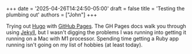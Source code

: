 +++
date = '2025-04-26T14:24:50-05:00'
draft = false
title = 'Testing the plumbing out'
authors = ["John"]
+++

Trying out [Hugo](https://gohugo.io) with [GitHub Pages](https://pages.github.com). The GH Pages docs walk you through using [Jekyll](https://jekyllrb.com), but I wasn't digging the problems I was running into getting it running on a Mac with M1 processor. Spending time getting a Ruby app running isn't going on my list of hobbies (at least today).
